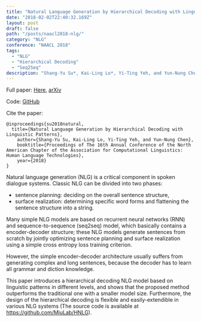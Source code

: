 ```yaml
---
title: "Natural Language Generation by Hierarchical Decoding with Linguistic Patterns"
date: "2018-02-02T22:40:32.169Z"
layout: post
draft: false
path: "/posts/naacl2018-nlg/"
category: "NLG"
conference: "NAACL 2018"
tags:
  - "NLG"
  - "Hierarchical Decoding"
  - "Seq2Seq"
description: "Shang-Yu Su*, Kai-Ling Lo*, Yi-Ting Yeh, and Yun-Nung Chen (co-first author)"
---
```


Full paper:
<a href="./naacl-hlt-2018-nlg.pdf" target="_blank">Here</a>,
<a href="https://arxiv.org/abs/1808.02747" target="_blank">arXiv</a>

Code: 
<a href="https://github.com/MiuLab/HNLG" target="_blank">GitHub</a>

Cite the paper:
```
@inproceedings{su2018natural,
  title={Natural Language Generation by Hierarchical Decoding with Linguistic Patterns},
    author={Shang-Yu Su, Kai-Ling Lo, Yi-Ting Yeh, and Yun-Nung Chen},
    booktitle={Proceedings of The 16th Annual Conference of the North American Chapter of the Association for Computational Linguistics: Human Language Technologies},
    year={2018}
}
```
Natural language generation (NLG) is a critical component in spoken dialogue systems. 
Classic NLG can be divided into two phases: 
* sentence planning: deciding on the overall sentence structure, 
* surface realization: determining specific word forms and flattening the sentence structure into a string. 

Many simple NLG models are based on recurrent neural networks (RNN) and sequence-to-sequence (seq2seq) model, which basically contains a encoder-decoder structure; these NLG models generate sentences from scratch by jointly optimizing sentence planning and surface realization using a simple cross entropy loss training criterion.

However, the simple encoder-decoder architecture usually suffers from generating complex and long sentences, because the decoder has to learn all grammar and diction knowledge.

This paper introduces a hierarchical decoding NLG model based on linguistic patterns in different levels, and shows that the proposed method outperforms the traditional one with a smaller model size.
Furthermore, the design of the hierarchical decoding is flexible and easily-extendible in various NLG systems (The source code is available at https://github.com/MiuLab/HNLG).

